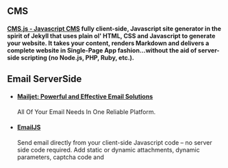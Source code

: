 ## CMS
#### [CMS.js - Javascript CMS](http://cdmedia.github.io/cms.js/) fully client-side, Javascript site generator in the spirit of Jekyll that uses plain ol' HTML, CSS and Javascript to generate your website. It takes your content, renders Markdown and delivers a complete website in Single-Page App fashion...without the aid of server-side scripting (no Node.js, PHP, Ruby, etc.).


## Email ServerSide

- #### [Mailjet: Powerful and Effective Email Solutions](https://buff.ly/MnX9O7)
  All Of Your Email Needs In One Reliable Platform.
  
- #### [EmailJS](https://www.emailjs.com/)
  Send email directly from your client-side Javascript code – no server side code required. Add static or dynamic attachments, dynamic  parameters, captcha code and

